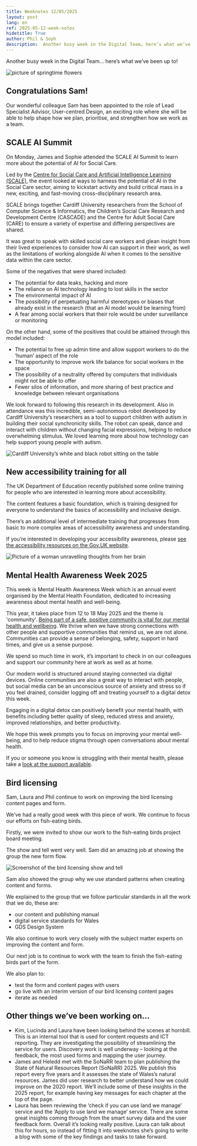 ```yaml
---
title: Weeknotes 12/05/2025
layout: post
lang: en
ref: 2025-05-12-week-notes
hidetitle: True
author: Phil & Soph
description:  Another busy week in the Digital Team… here’s what we’ve been up to! 
---
```


Another busy week in the Digital Team… here’s what we’ve been up to! 

![picture of springtime flowers](https://github.com/nrw-digital/week-notes/blob/93fe6907f4314bac2e40463f0087855eaa0dbb87/images/52391-mvw-e26-2223-0004-web-optimised-1920px.jpg?raw=true)

## Congratulations Sam!  

Our wonderful colleague Sam has been appointed to the role of Lead Specialist Advisor, User-centred Design, an exciting role where she will be able to help shape how we plan, prioritise, and strengthen how we work as a team.  

## SCALE AI Summit  

On Monday, James and Sophie attended the SCALE AI Summit to learn more about the potential of AI for Social Care.  

Led by the [Centre for Social Care and Artificial Intelligence Learning (SCALE)](https://www.cardiff.ac.uk/research/explore/research-units/centre-for-social-care-and-artificial-intelligence-learning-scale), the event looked at ways to harness the potential of AI in the Social Care sector, aiming to kickstart activity and build critical mass in a new, exciting, and fast-moving cross-disciplinary research area.  

SCALE brings together Cardiff University researchers from the School of Computer Science & Informatics, the Children’s Social Care Research and Development Centre (CASCADE) and the Centre for Adult Social Care (CARE) to ensure a variety of expertise and differing perspectives are shared.  

It was great to speak with skilled social care workers and glean insight from their lived experiences to consider how AI can support in their work, as well as the limitations of working alongside AI when it comes to the sensitive data within the care sector.   

Some of the negatives that were shared included:   

+ The potential for data leaks, hacking and more  
+ The reliance on AI technology leading to lost skills in the sector  
+ The environmental impact of AI   
+ The possibility of perpetuating harmful stereotypes or biases that already exist in the research (that an AI model would be learning from)   
+ A fear among social workers that their role would be under surveillance or monitoring  

On the other hand, some of the positives that could be attained through this model included:  

+ The potential to free up admin time and allow support workers to do the ‘human’ aspect of the role  
+ The opportunity to improve work life balance for social workers in the space  
+ The possibility of a neutrality offered by computers that individuals might not be able to offer  
+ Fewer silos of information, and more sharing of best practice and knowledge between relevant organisations    

We look forward to following this research in its development. Also in attendance was this incredible, semi-autonomous robot developed by Cardiff University’s researchers as a tool to support children with autism in building their social synchronicity skills. The robot can speak, dance and interact with children without changing facial expressions, helping to reduce overwhelming stimulus. We loved learning more about how technology can help support young people with autism.  

![Cardiff University’s white and black robot sitting on the table](https://github.com/nrw-digital/week-notes/blob/93fe6907f4314bac2e40463f0087855eaa0dbb87/images/robot%20at%20AI%20session.jpg?raw=true)

## New accessibility training for all  

The UK Department of Education recently published some online training for people who are interested in learning more about accessibility.    

The content features a basic foundation, which is training designed for everyone to understand the basics of accessibility and inclusive design.  

There’s an additional level of intermediate training that progresses from basic to more complex areas of accessibility awareness and understanding.  

If you’re interested in developing your accessibility awareness, please [see the accessibility resources on the Gov.UK website](https://accessibility.education.gov.uk/training?mc_cid=6eb7155986).

![Picture of a woman unravelling thoughts from her brain](https://github.com/nrw-digital/week-notes/blob/ba232208aa668b2a90cf61209017f3cf02c8480a/images/mood-7529905_1280.png?raw=true)

## Mental Health Awareness Week 2025  

This week is Mental Health Awareness Week which is an annual event organised by the Mental Health Foundation, dedicated to increasing awareness about mental health and well-being.   

This year, it takes place from 12 to 18 May 2025 and the theme is 'community'. [Being part of a safe, positive community is vital for our mental health and wellbeing](https://www.mentalhealth.org.uk/explore-mental-health/blogs/why-community-important-our-mental-health-and-wellbeing). We thrive when we have strong connections with other people and supportive communities that remind us, we are not alone. Communities can provide a sense of belonging, safety, support in hard times, and give us a sense purpose.   

We spend so much time in work, it’s important to check in on our colleagues and support our community here at work as well as at home.   

Our modern world is structured around staying connected via digital devices. Online communities are also a great way to interact with people, but social media can be an unconscious source of anxiety and stress so if you feel drained, consider logging off and treating yourself to a digital detox this week.   

Engaging in a digital detox can positively benefit your mental health, with benefits including better quality of sleep, reduced stress and anxiety, improved relationships, and better productivity.  

We hope this week prompts you to focus on improving your mental well-being, and to help reduce stigma through open conversations about mental health.   

If you or someone you know is struggling with their mental health, please take a [look at the support available](https://www.mentalhealth.org.uk/explore-mental-health/get-help).     

## Bird licensing  

Sam, Laura and Phil continue to work on improving the bird licensing content pages and form.   

We’ve had a really good week with this piece of work. We continue to focus our efforts on fish-eating birds.  

Firstly, we were invited to show our work to the fish-eating birds project board meeting.  

The show and tell went very well. Sam did an amazing job at showing the group the new form flow. 

![Screenshot of the bird licensing show and tell](https://github.com/nrw-digital/week-notes/blob/93fe6907f4314bac2e40463f0087855eaa0dbb87/images/bird%20licensing%20screenshot.jpg?raw=true)

Sam also showed the group why we use standard patterns when creating content and forms.  

We explained to the group that we follow particular standards in all the work that we do, these are:   

+ our content and publishing manual  
+ digital service standards for Wales  
+ GDS Design System  

We also continue to work very closely with the subject matter experts on improving the content and form.  

Our next job is to continue to work with the team to finish the fish-eating birds part of the form.  

We also plan to:  

+ test the form and content pages with users  
+ go live with an interim version of our bird licensing content pages  
+ iterate as needed   

## Other things we’ve been working on…  

+ Kim, Lucinda and Laura have been looking behind the scenes at hornbill. This is an internal tool that is used for content requests and ICT reporting. They are investigating the possibility of streamlining the service for users. Discovery work is well underway – looking at the feedback, the most used forms and mapping the user journey.  
+ James and Heledd met with the SoNaRR team to plan publishing the State of Natural Resources Report (SoNaRR) 2025. We publish this report every five years and it assesses the state of Wales’s natural resources. James did user research to better understand how we could improve on the 2020 report. We’ll include some of these insights in the 2025 report, for example having key messages for each chapter at the top of the page.
+ Laura has been reviewing the ‘check if you can use land we manage’ service and the ‘Apply to use land we manage’ service. There are some great insights coming through from the smart survey data and the user feedback form. Overall it’s looking really positive. Laura can talk about this for hours, so instead of fitting it into weeknotes she’s going to write a blog with some of the key findings and tasks to take forward.  
